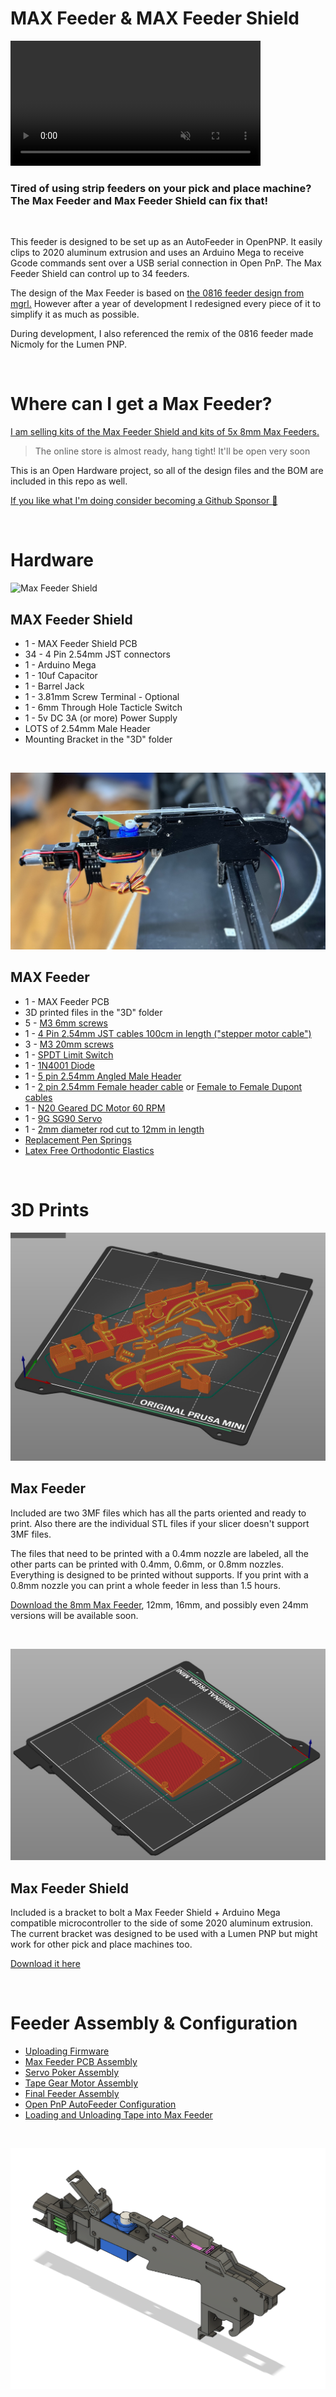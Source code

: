 # MAX Feeder & MAX Feeder Shield

<video loop autoplay src="https://user-images.githubusercontent.com/25337335/216802715-1deb94b0-7a2f-4627-93f5-1e41935b5955.mp4" data-canonical-src="https://user-images.githubusercontent.com/25337335/216802715-1deb94b0-7a2f-4627-93f5-1e41935b5955.mp4" controls="controls" muted="muted" class="d-block rounded-bottom-2 border-top width-fit" style="max-height:640px; min-height: 200px">
</video>

### Tired of using strip feeders on your pick and place machine? The Max Feeder and Max Feeder Shield can fix that!
<br/>

This feeder is designed to be set up as an AutoFeeder in OpenPNP. It easily clips to 2020 aluminum extrusion and uses an Arduino Mega to receive Gcode commands sent over a USB serial connection in Open PnP. The Max Feeder Shield can control up to 34 feeders.

The design of the Max Feeder is based on [the 0816 feeder design from mgrl.](https://docs.mgrl.de/maschine:pickandplace:feeder:0816feeder:nativeshield) However after a year of development I redesigned every piece of it to simplify it as much as possible.

During development, I also referenced the remix of the 0816 feeder made Nicmoly for the Lumen PNP.

<br/>

# Where can I get a Max Feeder?

[I am selling kits of the Max Feeder Shield and kits of 5x 8mm Max Feeders.](https://store.curlytalegames.com/pages/max-feeders)
> The online store is almost ready, hang tight! It'll be open very soon

This is an Open Hardware project, so all of the design files and the BOM are included in this repo as well.

[If you like what I'm doing consider becoming a Github Sponsor :gift_heart:](https://github.com/sponsors/CurlyTaleGames)

<br/>

# Hardware

![Max Feeder Shield](/Docs/max-front.jpg)

## MAX Feeder Shield
- 1 - MAX Feeder Shield PCB
- 34 - 4 Pin 2.54mm JST connectors
- 1 - Arduino Mega
- 1 - 10uf Capacitor
- 1 - Barrel Jack
- 1 - 3.81mm Screw Terminal - Optional
- 1 - 6mm Through Hole Tacticle Switch
- 1 - 5v DC 3A (or more) Power Supply
- LOTS of 2.54mm Male Header
- Mounting Bracket in the "3D" folder

<br/>

![Max Feeder 8mm](/Docs/max-feeder-photo.jpg)

## MAX Feeder
- 1 - MAX Feeder PCB
- 3D printed files in the "3D" folder
- 5 - [M3 6mm screws](https://www.amazon.com/Alloy-Steel-Socket-Screws-Black/dp/B00W8YSCIS/)
- 1 - [4 Pin 2.54mm JST cables 100cm in length ("stepper motor cable")](https://www.amazon.com/Wires-Motor-XH2-54-4P-PH2-0-6P-Printers-Accessories%EF%BC%8C3D/dp/B08PV6XGK2/)
- 3 - [M3 20mm screws](https://www.amazon.com/Prime-Line-9180478-Socket-Screws-10-Pack/dp/B07D5S3154/)
- 1 - [SPDT Limit Switch](https://www.amazon.com/dp/B088W8WMTB)
- 1 - [1N4001 Diode](https://www.amazon.com/MCIGICM-Rectifier-Electronic-Silicon-Doorbell/dp/B071YWNBVM/)
- 1 - [5 pin 2.54mm Angled Male Header](https://www.amazon.com/Antrader-2-54mm-Right-Header-Connector/dp/B07M88GRHG/)
- 1 - [2 pin 2.54mm Female header cable](https://www.amazon.com/Mayata-Female-Jumper-Dupont-Printer/dp/B07H1WDN3R/) or [Female to Female Dupont cables](https://www.amazon.com/EDGELEC-Breadboard-1pin-1pin-Connector-Multicolored/dp/B07GCZVCGS/)
- 1 - [N20 Geared DC Motor 60 RPM](https://www.aliexpress.com/item/3256803042731079.html?pdp_ext_f=%7B"sku_id":"12000024757391447"%7D)
- 1 - [9G SG90 Servo](https://www.amazon.com/Dorhea-Helicopter-Airplane-Walking-Compatible/dp/B08FJ27Q1H/)
- 1 - [2mm diameter rod cut to 12mm in length](https://www.amazon.com/dp/B0962RMLVJ)
- [Replacement Pen Springs](https://www.amazon.com/dp/B089JYV7BT)
- [Latex Free Orthodontic Elastics](https://www.amazon.com/dp/B08NCK1K6P)

<br/>

# 3D Prints

![Max Feeder Parts](/Docs/3mf.jpg)

## Max Feeder

Included are two 3MF files which has all the parts oriented and ready to print. Also there are the individual STL files if your slicer doesn't support 3MF files.

The files that need to be printed with a 0.4mm nozzle are labeled, all the other parts can be printed with 0.4mm, 0.6mm, or 0.8mm nozzles. Everything is designed to be printed without supports. If you print with a 0.8mm nozzle you can print a whole feeder in less than 1.5 hours.

[Download the 8mm Max Feeder](/3D/8mm/), 12mm, 16mm, and possibly even 24mm versions will be available soon.

<br/>

![Max Feeder](/Docs/max-feeder-mount.png)

## Max Feeder Shield

Included is a bracket to bolt a Max Feeder Shield + Arduino Mega compatible microcontroller to the side of some 2020 aluminum extrusion. The current bracket was designed to be used with a Lumen PNP but might work for other pick and place machines too.

[Download it here](/3D/Bracket/)

<br/>

# Feeder Assembly & Configuration

- [Uploading Firmware](./Docs/firmware.md)
- [Max Feeder PCB Assembly](./Docs/pcb.md)
- [Servo Poker Assembly](./Docs/poker.md)
- [Tape Gear Motor Assembly](./Docs/motor.md)
- [Final Feeder Assembly](./Docs/finishing-assembly.md)
- [Open PnP AutoFeeder Configuration](./Docs/finishing-assembly.md)
- [Loading and Unloading Tape into Max Feeder](./Docs/finishing-assembly.md)

<br/>

![Max Feeder](/Docs/max-feeder-cad.PNG)
